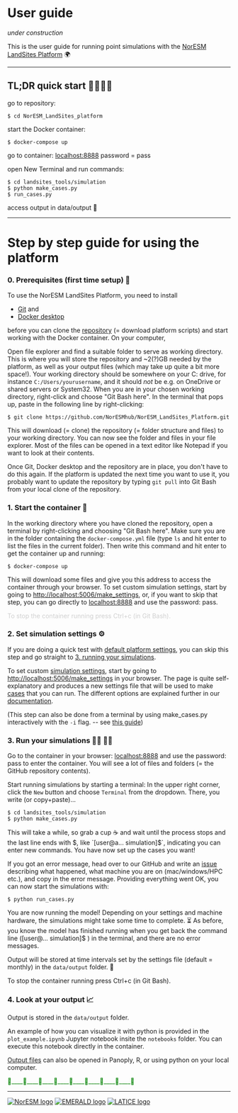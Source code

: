 # User guide

*under construction*

This is the user guide for running point simulations with the [NorESM LandSites Platform](https://noresmhub.github.io/NorESM_LandSites_Platform/) :earth_africa: 

***********************************************

## TL;DR quick start 🏃‍♀️🏃‍♂️

go to repository: 
    
    $ cd NorESM_LandSites_platform
    
start the Docker container: 
    
    $ docker-compose up
    
go to container: <localhost:8888> password = pass

open New Terminal and run commands:

    $ cd landsites_tools/simulation
    $ python make_cases.py
    $ run_cases.py
 
access output in data/output 🎉


***********************************************

# Step by step guide for using the platform

### 0. Prerequisites (first time setup) 🌱

To use the NorESM LandSites Platform, you need to install 

- [Git](https://git-scm.com/downloads "click the pc screen button if you are on Windows") and 
- [Docker desktop](https://www.docker.com/products/docker-desktop) 

before you can clone the [repository](https://github.com/NorESMhub/NorESM_LandSites_Platform "repository for the NorESM LandSites platform") (= download platform scripts) and start working with the Docker container. On your computer, 

Open file explorer and find a suitable folder to serve as working directory. This is where you will store the repository and ~2(?)GB needed by the platform, as well as your output files (which may take up quite a bit more space!). Your working directory should be somewhere on your C: drive, for instance `C:/Users/yourusername`, and it should *not* be e.g. on OneDrive or shared servers or System32. 
When you are in your chosen working directory, right-click and choose "Git Bash here". In the terminal that pops up, paste in the following line by right-clicking:
    
    $ git clone https://github.com/NorESMhub/NorESM_LandSites_Platform.git

This will download (= clone) the repository (= folder structure and files) to your working directory. You can now see the folder and files in your file explorer. Most of the files can be opened in a text editor like Notepad if you want to look at their contents. 

Once Git, Docker desktop and the repository are in place, you don't have to do this again. If the platform is updated the next time you want to use it, you probably want to update the repository by typing `git pull` into Git Bash from your local clone of the repository. 

### 1. Start the container 🧰

In the working directory where you have cloned the repository, open a terminal by right-clicking and choosing "Git Bash here". Make sure you are in the folder containing the `docker-compose.yml` file (type `ls` and hit enter to list the files in the current folder). Then write this command and hit enter to get the container up and running:

    $ docker-compose up

This will download some files and give you this address to access the container through your browser. 
To set custom simulation settings, start by going to <http://localhost:5006/make_settings>, 
or, if you want to skip that step, you can go directly to <localhost:8888> and use the password: pass.

<p style="color:d0d0d0">To stop the container running press Ctrl+c (in Git Bash).</p>

### 2. Set simulation settings ⚙️

If you are doing a quick test with [default platform settings](https://noresmhub.github.io/NorESM_LandSites_Platform/#settings-file), you can skip this step and go straight to [3. running your simulations](https://noresmhub.github.io/NorESM_LandSites_Platform/user_guide/#run-your-simulations).  

To set custom [simulation settings](https://noresmhub.github.io/NorESM_LandSites_Platform/#settings-file), start by going to <http://localhost:5006/make_settings> in your browser. The page is quite self-explanatory and produces a new settings file that will be used to make [cases](https://noresmhub.github.io/NorESM_LandSites_Platform/#make_casespy "case= an instance of the model") that you can run. The different options are explained further in our [documentation](https://noresmhub.github.io/NorESM_LandSites_Platform/#settings-file).

(This step can also be done from a terminal by using make_cases.py interactively with the `-i` flag. -- see [this guide](https://github.com/NorESMhub/NorESM_LandSites_Platform/main/landsites_tools/simulation/README.md "how to use make_cases interactively"))

### 3. Run your simulations 👨‍💻 👩‍💻

Go to the container in your browser: <localhost:8888> and use the password: pass to enter the container. You will see a lot of files and folders (= the GitHub repository contents). 

Start running simulations by starting a terminal: In the upper right corner, click the `New` button and choose `Terminal` from the dropdown. There, you write (or copy+paste)...

    $ cd landsites_tools/simulation
    $ python make_cases.py

This will take a while, so grab a cup ☕ and wait until the process stops and the last line ends with $, like `[user@a... simulation]$`, indicating you can enter new commands. You have now set up the cases you want! 


If you got an error message, head over to our GitHub and write an [issue](https://github.com/NorESMhub/NorESM_LandSites_Platform/issues/new) describing what happened, what machine you are on (mac/windows/HPC etc.), and copy in the error message. 
Providing everything went OK, you can now start the simulations with:

    $ python run_cases.py

You are now running the model! Depending on your settings and machine hardware, the simulations might take some time to complete. ⏳
As before, you know the model has finished running when you get back the command line ([user@... simulation]$ ) in the terminal, and there are no error messages. 

Output will be stored at time intervals set by the settings file (default = monthly) in the `data/output` folder. 🎉

To stop the container running press Ctrl+c (in Git Bash).

### 4. Look at your output 📈

Output is stored in the `data/output` folder. 

An example of how you can visualize it with python is provided in the `plot_example.ipynb` Jupyter notebook insite the `notebooks` folder. You can execute this notebook directly in the container. 

[Output files](https://noresmhub.github.io/NorESM_LandSites_Platform/#postprocess) can also be opened in Panoply, R, or using python on your local computer.



<p style="color:green">🌲____🌳____🌲____🌳____🌲____🌳____🌲____🌳____🌲</p>

***************************************************

[![NorESM logo](https://tinyimg.io/i/9AdhM6J.png "the Norwegian Earth System Model")](https://www.noresm.org/)
[![EMERALD logo](https://tinyimg.io/i/O6Vkl1F.png "EMERALD project")](https://www.mn.uio.no/geo/english/research/projects/emerald/)
[![LATICE logo](https://tinyimg.io/i/4IM1ogh.png "Land-ATmosphere Interactions in Cold Environments research group")](https://www.mn.uio.no/geo/english/research/groups/latice/)

